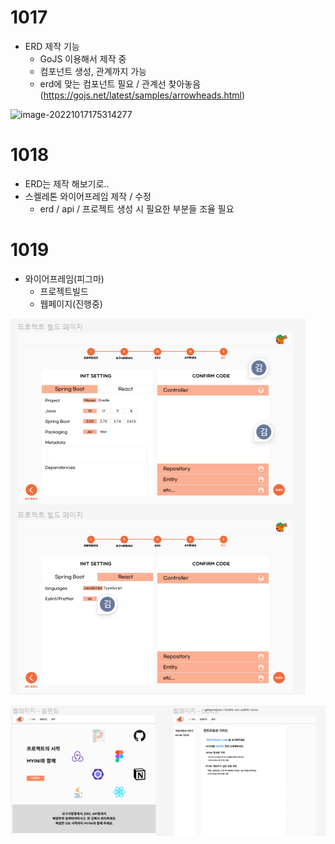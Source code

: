 # 1017

* ERD 제작 기능
  * GoJS 이용해서 제작 중
  * 컴포넌트 생성, 관계까지 가능
  * erd에 맞는 컴포넌트 필요 / 관계선 찾아놓음(https://gojs.net/latest/samples/arrowheads.html)

![image-20221017175314277](C:\Users\multicampus\AppData\Roaming\Typora\typora-user-images\image-20221017175314277.png)



# 1018

* ERD는 제작 해보기로..
* 스켈레톤 와이어프레임 제작 / 수정
  * erd / api / 프로젝트 생성 시 필요한 부분들 조율 필요



# 1019

* 와이어프레임(피그마)
  * 프로젝트빌드
  * 웹페이지(진행중)

![image-20221020012931654](TIL.assets/image-20221020012931654.png)

![image-20221020013035519](TIL.assets/image-20221020013035519.png)
